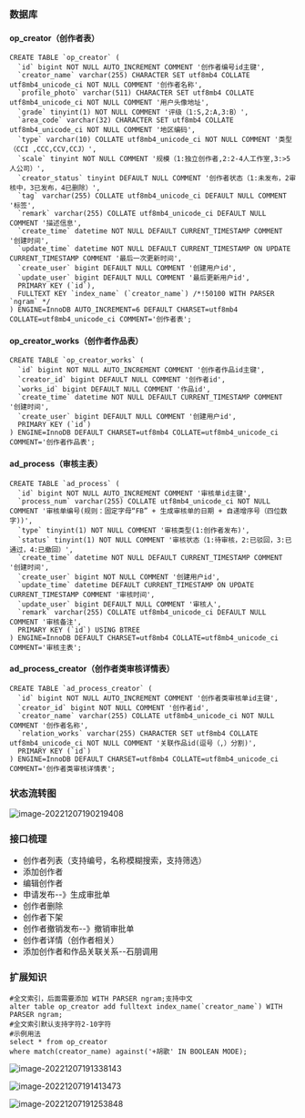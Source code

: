 

### 数据库

#### op_creator（创作者表）

```mysql
CREATE TABLE `op_creator` (
  `id` bigint NOT NULL AUTO_INCREMENT COMMENT '创作者编号id主键',
  `creator_name` varchar(255) CHARACTER SET utf8mb4 COLLATE utf8mb4_unicode_ci NOT NULL COMMENT '创作者名称',
  `profile_photo` varchar(511) CHARACTER SET utf8mb4 COLLATE utf8mb4_unicode_ci NOT NULL COMMENT '用户头像地址',
  `grade` tinyint(1) NOT NULL COMMENT '评级（1:S,2:A,3:B）',
  `area_code` varchar(32) CHARACTER SET utf8mb4 COLLATE utf8mb4_unicode_ci NOT NULL COMMENT '地区编码',
  `type` varchar(10) COLLATE utf8mb4_unicode_ci NOT NULL COMMENT '类型（CCI ,CCC,CCV,CCJ）',
  `scale` tinyint NOT NULL COMMENT '规模（1:独立创作者,2:2-4人工作室,3:>5人公司）',
  `creator_status` tinyint DEFAULT NULL COMMENT '创作者状态（1:未发布，2审核中，3已发布，4已删除）',
  `tag` varchar(255) COLLATE utf8mb4_unicode_ci DEFAULT NULL COMMENT '标签',
  `remark` varchar(255) COLLATE utf8mb4_unicode_ci DEFAULT NULL COMMENT '描述信息',
  `create_time` datetime NOT NULL DEFAULT CURRENT_TIMESTAMP COMMENT '创建时间',
  `update_time` datetime NOT NULL DEFAULT CURRENT_TIMESTAMP ON UPDATE CURRENT_TIMESTAMP COMMENT '最后一次更新时间',
  `create_user` bigint DEFAULT NULL COMMENT '创建用户id',
  `update_user` bigint DEFAULT NULL COMMENT '最后更新用户id',
  PRIMARY KEY (`id`),
  FULLTEXT KEY `index_name` (`creator_name`) /*!50100 WITH PARSER `ngram` */ 
) ENGINE=InnoDB AUTO_INCREMENT=6 DEFAULT CHARSET=utf8mb4 COLLATE=utf8mb4_unicode_ci COMMENT='创作者表';
```

#### op_creator_works（创作者作品表）

```mysql
CREATE TABLE `op_creator_works` (
  `id` bigint NOT NULL AUTO_INCREMENT COMMENT '创作者作品id主键',
  `creator_id` bigint DEFAULT NULL COMMENT '创作者id',
  `works_id` bigint DEFAULT NULL COMMENT '作品id',
  `create_time` datetime NOT NULL DEFAULT CURRENT_TIMESTAMP COMMENT '创建时间',
  `create_user` bigint DEFAULT NULL COMMENT '创建用户id',
  PRIMARY KEY (`id`)
) ENGINE=InnoDB DEFAULT CHARSET=utf8mb4 COLLATE=utf8mb4_unicode_ci COMMENT='创作者作品表';
```

#### ad_process（审核主表）

```mysql
CREATE TABLE `ad_process` (
  `id` bigint NOT NULL AUTO_INCREMENT COMMENT '审核单id主键',
  `process_num` varchar(255) COLLATE utf8mb4_unicode_ci NOT NULL COMMENT '审核单编号(规则：固定字母“FB” + 生成审核单的日期 + 自递增序号（四位数字))',
  `type` tinyint(1) NOT NULL COMMENT '审核类型(1:创作者发布)',
  `status` tinyint(1) NOT NULL COMMENT '审核状态（1:待审核，2:已驳回，3:已通过，4:已撤回）',
  `create_time` datetime NOT NULL DEFAULT CURRENT_TIMESTAMP COMMENT '创建时间',
  `create_user` bigint NOT NULL COMMENT '创建用户id',
  `update_time` datetime DEFAULT CURRENT_TIMESTAMP ON UPDATE CURRENT_TIMESTAMP COMMENT '审核时间',
  `update_user` bigint DEFAULT NULL COMMENT '审核人',
  `remark` varchar(255) COLLATE utf8mb4_unicode_ci DEFAULT NULL COMMENT '审核备注',
  PRIMARY KEY (`id`) USING BTREE
) ENGINE=InnoDB DEFAULT CHARSET=utf8mb4 COLLATE=utf8mb4_unicode_ci COMMENT='审核主表';
```

#### ad_process_creator（创作者类审核详情表）

```mysql
CREATE TABLE `ad_process_creator` (
  `id` bigint NOT NULL AUTO_INCREMENT COMMENT '创作者类审核单id主键',
  `creator_id` bigint NOT NULL COMMENT '创作者id',
  `creator_name` varchar(255) COLLATE utf8mb4_unicode_ci NOT NULL COMMENT '创作者名称',
  `relation_works` varchar(255) CHARACTER SET utf8mb4 COLLATE utf8mb4_unicode_ci NOT NULL COMMENT '关联作品id(逗号（,）分割)',
  PRIMARY KEY (`id`)
) ENGINE=InnoDB DEFAULT CHARSET=utf8mb4 COLLATE=utf8mb4_unicode_ci COMMENT='创作者类审核详情表';
```

### 状态流转图

![image-20221207190219408](https://gitee.com/yinmengqi/ymq-picture-bed/raw/master/image-20221207190219408.png)

### 接口梳理

- 创作者列表（支持编号，名称模糊搜索，支持筛选）
- 添加创作者
- 编辑创作者
- 申请发布--》生成审批单
- 创作者删除
- 创作者下架
- 创作者撤销发布--》撤销审批单
- 创作者详情（创作者相关）
- 添加创作者和作品关联关系--石朋调用

### 扩展知识

```mysql
#全文索引，后面需要添加 WITH PARSER ngram;支持中文
alter table op_creator add fulltext index_name(`creator_name`) WITH PARSER ngram;
#全文索引默认支持字符2-10字符
#示例用法
select * from op_creator
where match(creator_name) against('+胡歌' IN BOOLEAN MODE);
```

![image-20221207191338143](https://gitee.com/yinmengqi/ymq-picture-bed/raw/master/image-20221207191338143.png)

![image-20221207191413473](https://gitee.com/yinmengqi/ymq-picture-bed/raw/master/image-20221207191413473.png)

![image-20221207191253848](https://gitee.com/yinmengqi/ymq-picture-bed/raw/master/image-20221207191253848.png)